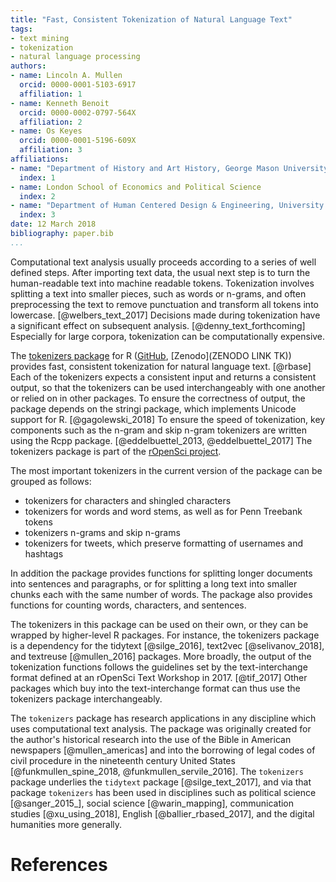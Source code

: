```yaml
---
title: "Fast, Consistent Tokenization of Natural Language Text"
tags:
- text mining
- tokenization
- natural language processing
authors:
- name: Lincoln A. Mullen
  orcid: 0000-0001-5103-6917
  affiliation: 1
- name: Kenneth Benoit
  orcid: 0000-0002-0797-564X
  affiliation: 2
- name: Os Keyes
  orcid: 0000-0001-5196-609X
  affiliation: 3
affiliations: 
- name: "Department of History and Art History, George Mason University"
  index: 1
- name: London School of Economics and Political Science
  index: 2
- name: "Department of Human Centered Design & Engineering, University of Washington"
  index: 3
date: 12 March 2018
bibliography: paper.bib
...
```


Computational text analysis usually proceeds according to a series of well defined steps. After importing text data, the usual next step is to turn the human-readable text into machine readable tokens. Tokenization involves splitting a text into smaller pieces, such as words or n-grams, and often preprocessing the text to remove punctuation and transform all tokens into lowercase. [@welbers_text_2017] Decisions made during tokenization have a significant effect on subsequent analysis. [@denny_text_forthcoming] Especially for large corpora, tokenization can be computationally expensive. 

The [tokenizers package](https://ropensci.github.io/tokenizers/) for R ([GitHub](https://github.com/ropensci/tokenizers), [Zenodo](ZENODO LINK TK)) provides fast, consistent tokenization for natural language text. [@rbase] Each of the tokenizers expects a consistent input and returns a consistent output, so that the tokenizers can be used interchangeably with one another or relied on in other packages. To ensure the correctness of output, the package depends on the stringi package, which implements Unicode support for R. [@gagolewski_2018] To ensure the speed of tokenization, key components such as the n-gram and skip n-gram tokenizers are written using the Rcpp package. [@eddelbuettel_2013, @eddelbuettel_2017] The tokenizers package is part of the [rOpenSci project](https://ropensci.org/).

The most important tokenizers in the current version of the package can be grouped as follows:

- tokenizers for characters and shingled characters
- tokenizers for words and word stems, as well as for Penn Treebank tokens 
- tokenizers n-grams and skip n-grams
- tokenizers for tweets, which preserve formatting of usernames and hashtags

In addition the package provides functions for splitting longer documents into sentences and paragraphs, or for splitting a long text into smaller chunks each with the same number of words. The package also provides functions for counting words, characters, and sentences.

The tokenizers in this package can be used on their own, or they can be wrapped by higher-level R packages. For instance, the tokenizers package is a dependency for the tidytext [@silge_2016], text2vec [@selivanov_2018], and textreuse [@mullen_2016] packages. More broadly, the output of the tokenization functions follows the guidelines set by the text-interchange format  defined at an rOpenSci Text Workshop in 2017. [@tif_2017] Other packages which buy into the text-interchange format can thus use the tokenizers package interchangeably.

The `tokenizers` package has research applications in any discipline which uses computational text analysis. The package was originally created for the author's historical research into the use of the Bible in American newspapers [@mullen_americas] and into the borrowing of legal codes of civil procedure in the nineteenth century United States [@funkmullen_spine_2018, @funkmullen_servile_2016]. The `tokenizers` package underlies the `tidytext` package [@silge_text_2017], and via that package `tokenizers` has been used in disciplines such as political science [@sanger_2015_], social science [@warin_mapping], communication studies [@xu_using_2018], English [@ballier_rbased_2017], and the digital humanities more generally.

# References
